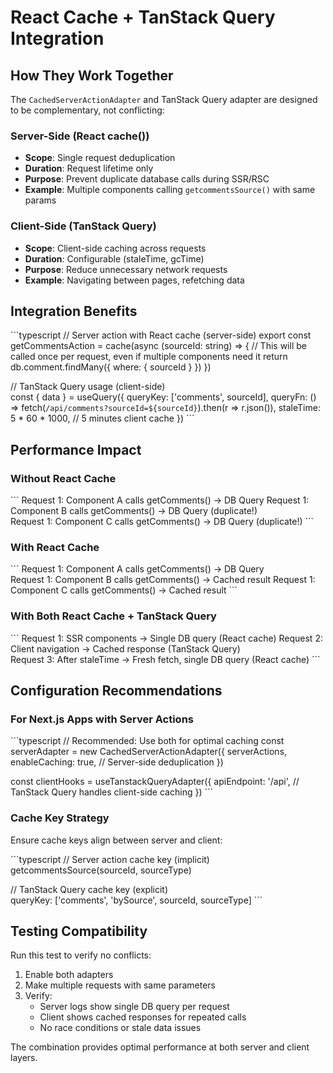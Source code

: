# React Cache + TanStack Query Integration

## How They Work Together

The `CachedServerActionAdapter` and TanStack Query adapter are designed to be complementary, not conflicting:

### Server-Side (React cache())
- **Scope**: Single request deduplication
- **Duration**: Request lifetime only  
- **Purpose**: Prevent duplicate database calls during SSR/RSC
- **Example**: Multiple components calling `getcommentsSource()` with same params

### Client-Side (TanStack Query)
- **Scope**: Client-side caching across requests
- **Duration**: Configurable (staleTime, gcTime)
- **Purpose**: Reduce unnecessary network requests
- **Example**: Navigating between pages, refetching data

## Integration Benefits

\`\`\`typescript
// Server action with React cache (server-side)
export const getCommentsAction = cache(async (sourceId: string) => {
  // This will be called once per request, even if multiple components need it
  return db.comment.findMany({ where: { sourceId } })
})

// TanStack Query usage (client-side)  
const { data } = useQuery({
  queryKey: ['comments', sourceId],
  queryFn: () => fetch(`/api/comments?sourceId=${sourceId}`).then(r => r.json()),
  staleTime: 5 * 60 * 1000, // 5 minutes client cache
})
\`\`\`

## Performance Impact

### Without React Cache
\`\`\`
Request 1: Component A calls getComments() → DB Query
Request 1: Component B calls getComments() → DB Query (duplicate!)  
Request 1: Component C calls getComments() → DB Query (duplicate!)
\`\`\`

### With React Cache  
\`\`\`
Request 1: Component A calls getComments() → DB Query  
Request 1: Component B calls getComments() → Cached result
Request 1: Component C calls getComments() → Cached result
\`\`\`

### With Both React Cache + TanStack Query
\`\`\`
Request 1: SSR components → Single DB query (React cache)
Request 2: Client navigation → Cached response (TanStack Query)  
Request 3: After staleTime → Fresh fetch, single DB query (React cache)
\`\`\`

## Configuration Recommendations

### For Next.js Apps with Server Actions
\`\`\`typescript
// Recommended: Use both for optimal caching
const serverAdapter = new CachedServerActionAdapter({
  serverActions,
  enableCaching: true, // Server-side deduplication
})

const clientHooks = useTanstackQueryAdapter({
  apiEndpoint: '/api',
  // TanStack Query handles client-side caching
})
\`\`\`

### Cache Key Strategy
Ensure cache keys align between server and client:

\`\`\`typescript
// Server action cache key (implicit)
getcommentsSource(sourceId, sourceType)

// TanStack Query cache key (explicit)  
queryKey: ['comments', 'bySource', sourceId, sourceType]
\`\`\`

## Testing Compatibility

Run this test to verify no conflicts:

1. Enable both adapters
2. Make multiple requests with same parameters
3. Verify:
   - Server logs show single DB query per request
   - Client shows cached responses for repeated calls
   - No race conditions or stale data issues

The combination provides optimal performance at both server and client layers.
